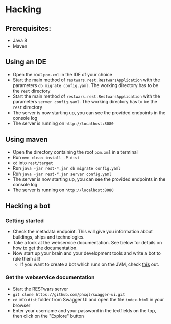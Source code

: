 # Hacking
## Prerequisites:
* Java 8
* Maven

## Using an IDE
* Open the root `pom.xml` in the IDE of your choice
* Start the main method of `restwars.rest.RestwarsApplication` with the parameters `db migrate config.yaml`. The working directory has to be the `rest` directory
* Start the main method of `restwars.rest.RestwarsApplication` with the parameters `server config.yaml`. The working directory has to be the `rest` directory
* The server is now starting up, you can see the provided endpoints in the console log
* The server is running on `http://localhost:8080`

## Using maven
* Open the directory containing the root `pom.xml` in a terminal
* Run `mvn clean install -P dist`
* `cd` into `rest/target`
* Run `java -jar rest-*.jar db migrate config.yaml`
* Run `java -jar rest-*.jar server config.yaml`
* The server is now starting up, you can see the provided endpoints in the console log
* The server is running on `http://localhost:8080`

## Hacking a bot
### Getting started
* Check the metadata endpoint. This will give you information about buildings, ships and technologies.
* Take a look at the webservice documentation. See below for details on how to get the documentation.
* Now start up your brain and your development tools and write a bot to rule them all!
  * If you want to create a bot which runs on the JVM, check [this](https://github.com/phxql/restwars/tree/master/rest-client) out.

### Get the webservice documentation
* Start the RESTwars server
* `git clone https://github.com/phxql/swagger-ui.git`
* `cd` into `dist` folder from Swagger UI and open the file `index.html` in your browser
* Enter your username and your password in the textfields on the top, then click on the "Explore" button


